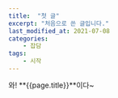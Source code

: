 ```yaml
---
title:  "첫 글"
excerpt: "처음으로 쓴 글입니다."
last_modified_at: 2021-07-08
categories:
    - 잡담
tags:
    - 시작
---
```

와! **{{page.title}}**이다~
